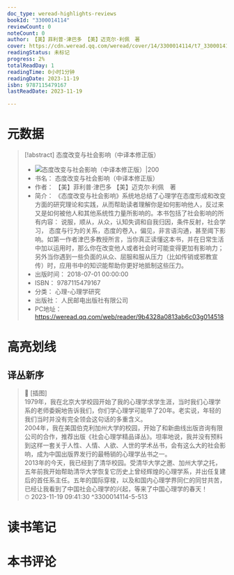 ```yaml
---
doc_type: weread-highlights-reviews
bookId: "3300014114"
reviewCount: 0
noteCount: 0
author: 【美】菲利普·津巴多 【美】迈克尔·利佩　著
cover: https://cdn.weread.qq.com/weread/cover/14/3300014114/t7_3300014114.jpg
readingStatus: 未标记
progress: 2%
totalReadDay: 1
readingTime: 0小时1分钟
readingDate: 2023-11-19
isbn: 9787115479167
lastReadDate: 2023-11-19

---
```

# 元数据
> [!abstract] 态度改变与社会影响（中译本修正版）
> - ![ 态度改变与社会影响（中译本修正版）|200](https://cdn.weread.qq.com/weread/cover/14/3300014114/t7_3300014114.jpg)
> - 书名： 态度改变与社会影响（中译本修正版）
> - 作者： 【美】菲利普·津巴多 【美】迈克尔·利佩　著
> - 简介： 《态度改变与社会影响》系统地总结了心理学在态度形成和改变方面的研究理论和实践，从而帮助读者理解你是如何影响他人，反过来又是如何被他人和其他系统性力量所影响的。本书包括了社会影响的所有内容： 说服，顺从，从众，认知失调和自我归因，条件反射，社会学习， 态度与行为的关系，态度的卷入，偏见，非言语沟通，甚至阈下影响。如第一作者津巴多教授所言，当你真正读懂这本书，并在日常生活中加以运用时，那么你在改变他人或者社会时可能变得更加有影响力；另外当你遇到一些负面的从众、屈服和服从压力（比如传销或邪教宣传）时，应用书中的知识能帮助你更好地抵制这些压力。
> - 出版时间： 2018-07-01 00:00:00
> - ISBN： 9787115479167
> - 分类： 心理-心理学研究
> - 出版社： 人民邮电出版社有限公司
> - PC地址：https://weread.qq.com/web/reader/9b4328a0813ab6c03g014518

# 高亮划线

## 译丛新序

> 📌 [插图]  
   1979年，我在北京大学校园开始了我的心理学求学生涯，当时我们心理学系的老师委婉地告诉我们，你们学心理学可能早了20年。老实说，年轻的我们当时并没有完全领会这句话的多重含义。  
   2004年，我在美国伯克利加州大学的校园，开始了和新曲线出版咨询有限公司的合作，推荐出版《社会心理学精品译丛》。坦率地说，我并没有预料到这样一套关于人性、人情、人欲、人世的学术丛书，会有这么大的社会影响，成为中国出版界发行的最畅销的心理学丛书之一。  
   2013年的今天，我已经到了清华校园。受清华大学之邀、加州大学之托，五年前我开始帮助清华大学恢复它历史上曾经辉煌的心理学系，并出任复建后的首任系主任。五年的国际穿梭，以及和国内心理学界同仁的同甘共苦，已经让我看到了中国社会心理学的兴起，等来了中国心理学的春天！  
> ⏱ 2023-11-19 09:41:30 ^3300014114-5-513

# 读书笔记

# 本书评论

